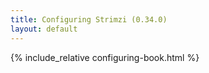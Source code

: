 ```yaml
---
title: Configuring Strimzi (0.34.0)
layout: default
---
```


{% include_relative configuring-book.html %}
